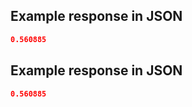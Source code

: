 ## Example response in JSON

```json
0.560885
```

## Example response in JSON

```json
0.560885
```

